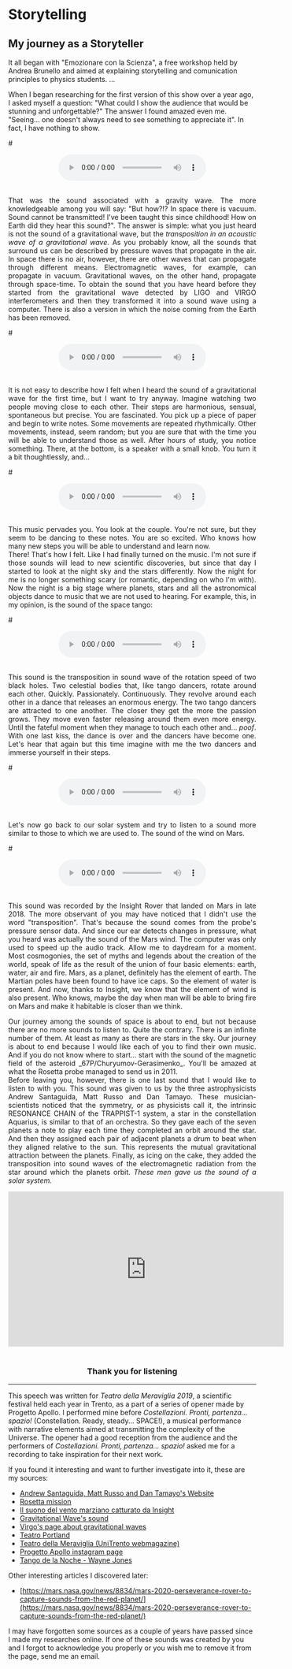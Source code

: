 # Storytelling

## My journey as a Storyteller

It all began with "Emozionare con la Scienza", a free workshop held by Andrea Brunello and aimed at explaining storytelling and comunication principles to physics students. ...

<p>
	When I began researching for the first version of this show over a year ago, I asked myself a question: "What could I show the audience that would be stunning and unforgettable?" The answer I found amazed even me. "Seeing... one doesn't always need to see something to appreciate it". In fact, I have nothing to show.
</p>

#<center><audio controls="" preload=""><source src="{% link assets/audio/nothing-to-show/01-gravitational-wave.wav %}" type="audio/mpeg">Your browser does not support the <code>audio</code> element.</audio></center><br>

<p align="justify">
	That was the sound associated with a gravity wave. The more knowledgeable among you will say: "But how?!? In space there is vacuum. Sound cannot be transmitted! I've been taught this since childhood! How on Earth did they hear this sound?". The answer is simple: what you just heard is not the sound of a gravitational wave, but the <i>transposition in an acoustic wave of a gravitational wave</i>. As you probably know, all the sounds that surround us can be described by pressure waves that propagate in the air. In space there is no air, however, there are other waves that can propagate through different means. Electromagnetic waves, for example, can propagate in vacuum. Gravitational waves, on the other hand, propagate through space-time. To obtain the sound that you have heard before they started from the gravitational wave detected by LIGO and VIRGO interferometers and then they transformed it into a sound wave using a computer. There is also a version in which the noise coming from the Earth has been removed.
</p>

#<center><audio controls="" preload=""> <source src="{% link assets/audio/nothing-to-show/02-clean-gw.mp3 %}" type="audio/mpeg">Your browser does not support the <code>audio</code> element.</audio></center><br>

<p align="justify">
	It is not easy to describe how I felt when I heard the sound of a gravitational wave for the first time, but I want to try anyway. Imagine watching two people moving close to each other. Their steps are harmonious, sensual, spontaneous but precise. You are fascinated. You pick up a piece of paper and begin to write notes. Some movements are repeated rhythmically. Other movements, instead, seem random; but you are sure that with the time you will be able to understand those as well. After hours of study, you notice something. There, at the bottom, is a speaker with a small knob. You turn it a bit thoughtlessly, and...
</p>

#<center><audio controls="" preload=""> <source src="{% link assets/audio/nothing-to-show/03-Tango_de_la_Noche.mp3 %}" type="audio/mpeg">Your browser does not support the <code>audio</code> element.</audio></center><br>

<p align="justify">
	This music pervades you. You look at the couple. You're not sure, but they seem to be dancing to these notes. You are so excited. Who knows how many new steps you will be able to understand and learn now.<br>
	There! That's how I felt. Like I had finally turned on the music. I'm not sure if those sounds will lead to new scientific discoveries, but since that day I started to look at the night sky and the stars differently. Now the night for me is no longer something scary (or romantic, depending on who I'm with). Now the night is a big stage where planets, stars and all the astronomical objects dance to music that we are not used to hearing. For example, this, in my opinion, is the sound of the space tango:
</p>

#<center><audio controls="" preload=""> <source src="{% link assets/audio/nothing-to-show/04-black-holes.mp3 %}" type="audio/mpeg">Your browser does not support the <code>audio</code> element.</audio></center><br>

<p align="justify">
	This sound is the transposition in sound wave of the rotation speed of two black holes. Two celestial bodies that, like tango dancers, rotate around each other. Quickly. Passionately. Continuously. They revolve around each other in a dance that releases an enormous energy. The two tango dancers are attracted to one another. The closer they get the more the passion grows. They move even faster releasing around them even more energy. Until the fateful moment when they manage to touch each other and... <i>poof</i>. With one last kiss, the dance is over and the dancers have become one. Let's hear that again but this time imagine with me the two dancers and immerse yourself in their steps.
</p>

#<center><audio controls="" preload=""> <source src="{% link assets/audio/nothing-to-show/04-black-holes.mp3 %}" type="audio/mpeg">Your browser does not support the <code>audio</code> element.</audio></center><br>

<p align="justify">
	Let's now go back to our solar system and try to listen to a sound more similar to those to which we are used to. The sound of the wind on Mars.
</p>

#<center><audio controls="" preload=""> <source src="{% link assets/audio/nothing-to-show/05-Mars-Wind.mp3 %}" type="audio/mpeg">Your browser does not support the <code>audio</code> element.</audio></center><br>

<p align="justify">
This sound was recorded by the Insight Rover that landed on Mars in late 2018. The more observant of you may have noticed that I didn't use the word "transposition". That's because the sound comes from the probe's pressure sensor data. And since our ear detects changes in pressure, what you heard was actually the sound of the Mars wind. The computer was only used to speed up the audio track. Allow me to daydream for a moment. Most cosmogonies, the set of myths and legends about the creation of the world, speak of life as the result of the union of four basic elements: earth, water, air and fire. Mars, as a planet, definitely has the element of earth. The Martian poles have been found to have ice caps. So the element of water is present. And now, thanks to Insight, we know that the element of wind is also present. Who knows, maybe the day when man will be able to bring fire on Mars and make it habitable is closer than we think.
</p>

<p align="justify">
Our journey among the sounds of space is about to end, but not because there are no more sounds to listen to. Quite the contrary. There is an infinite number of them. At least as many as there are stars in the sky. Our journey is about to end because I would like each of you to find their own music. And if you do not know where to start... start with the sound of the magnetic field of the asteroid _67P/Churyumov-Gerasimenko_. You'll be amazed at what the Rosetta probe managed to send us in 2011.<br>
Before leaving you, however, there is one last sound that I would like to listen to with you. This sound was given to us by the three astrophysicists Andrew Santaguida, Matt Russo and Dan Tamayo. These musician-scientists noticed that the symmetry, or as physicists call it, the intrinsic RESONANCE CHAIN of the TRAPPIST-1 system, a star in the constellation Aquarius, is similar to that of an orchestra. So they gave each of the seven planets a note to play each time they completed an orbit around the star. And then they assigned each pair of adjacent planets a drum to beat when they aligned relative to the sun. This represents the mutual gravitational attraction between the planets. Finally, as icing on the cake, they added the transposition into sound waves of the electromagnetic radiation from the star around which the planets orbit. <i>These men gave us the sound of a solar system.</i>
</p>

<center><iframe width="560" height="315" src="https://www.youtube.com/embed/WS5UxLHbUKc" frameborder="0" allow="accelerometer; autoplay; clipboard-write; encrypted-media; gyroscope; picture-in-picture" allowfullscreen></iframe><br>
<br>
<h3>Thank you for listening</h3></center>


---
This speech was written for _Teatro della Meraviglia 2019_, a scientific festival held each year in Trento, as a part of a series of opener made by Progetto Apollo. I performed mine before _Costellazioni. Pronti, partenza... spazio!_ (Constellation. Ready, steady... SPACE!), a musical performance with narrative elements aimed at transmitting the complexity of the Universe. The opener had a good reception from the audience and the performers of _Costellazioni. Pronti, partenza... spazio!_  asked me for a recording to take inspiration for their next work.

If you found it interesting and want to further investigate into it, these are my sources:
- [Andrew Santaguida, Matt Russo and Dan Tamayo's Website](http://www.system-sounds.com/)
- [Rosetta mission](http://rosetta.esa.int/)
- [Il suono del vento marziano catturato da Insight](https://www.focus.it/scienza/spazio/il-suono-del-vento-marziano-catturato-da-insight)
- [Gravitational Wave's sound](https://www.soundsofspacetime.org/sources--sounds-overview.html)
- [Virgo's page about gravitational waves](http://public.virgo-gw.eu/luniverso-nelle-onde-gravitazionali/)
- [Teatro Portland](https://www.teatroportland.it/)
- [Teatro della Meraviglia (UniTrento webmagazine)](https://webmagazine.unitn.it/evento/dphys/52416/teatro-della-meraviglia-2019)
- [Progetto Apollo instagram page](https://www.instagram.com/progettoapollo/)
- [Tango de la Noche - Wayne Jones](https://www.youtube.com/watch?v=tn3ytdt4r1I)

Other interesting articles I discovered later:
- [https://mars.nasa.gov/news/8834/mars-2020-perseverance-rover-to-capture-sounds-from-the-red-planet/](https://mars.nasa.gov/news/8834/mars-2020-perseverance-rover-to-capture-sounds-from-the-red-planet/)

I may have forgotten some sources as a couple of years have passed since I made my researches online. If one of these sounds was created by you and I forgot to acknowledge you properly or you wish me to remove it from the page, send me an email.
